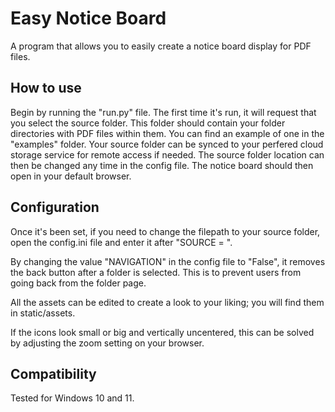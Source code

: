 # Easy Notice Board

A program that allows you to easily create a notice board display for PDF files.

## How to use

Begin by running the "run.py" file. The first time it's run, it will request that you select the source folder. This folder should contain your folder directories with PDF files within them. You can find an example of one in the "examples" folder. Your source folder can be synced to your perfered cloud storage service for remote access if needed. The source folder location can then be changed any time in the config file. The notice board should then open in your default browser.

## Configuration

Once it's been set, if you need to change the filepath to your source folder, open the config.ini file and enter it after "SOURCE = ".

By changing the value "NAVIGATION" in the config file to "False", it removes the back button after a folder is selected. This is to prevent users from going back from the folder page.

All the assets can be edited to create a look to your liking; you will find them in static/assets.

If the icons look small or big and vertically uncentered, this can be solved by adjusting the zoom setting on your browser.

## Compatibility

Tested for Windows 10 and 11.
